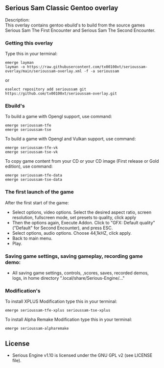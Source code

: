 ## Serious Sam Classic Gentoo overlay

Description:  
This overlay contains gentoo ebuild's to build from the source games  
Serious Sam The First Encounter and Serious Sam The Second Encounter.

### Getting this overlay

Type this in your terminal:

```
emerge layman 
layman -o https://raw.githubusercontent.com/tx00100xt/serioussam-overlay/main/serioussam-overlay.xml -f -a serioussam
```
or
```
eselect repository add serioussam git https://github.com/tx00100xt/serioussam-overlay.git
```

### Ebuild's

To build a game with Opengl support, use command:

```
emerge serioussam-tfe
emerge serioussam-tse
```

To build a game with Opengl and Vulkan support, use command:

```
emerge serioussam-tfe-vk
emerge serioussam-tse-vk

```
To copy game content from your CD or your CD image (First release or Gold edition), use command:

```
emerge serioussam-tfe-data
emerge serioussam-tse-data
```

### The first launch of the game

After the first start of the game:
   * Select options, video options. Select the desired aspect ratio, screen resolution, fullscreen mode, set presets to quality, click apply
   * Then the options again, Execute Addon. Click to "GFX: Default quality" ("Default" for Second Encounter), and press ESC.
   * Select options, audio options. Choose 44,1kHZ, click apply.
   * Back to main menu.
   * Play.

### Saving game settings, saving gameplay, recording game demo:

   * All saving game settings, controls, ,scores, saves, recorded demos, logs, in home directory ".local/share/Serious-Engine/..."

### Modification's

To install XPLUS Modification type this in your terminal:
```
emerge serioussam-tfe-xplus serioussam-tse-xplus
```

To install Alpha Remake Modification type this in your terminal:
```
emerge serioussam-alpharemake
```

License
-------

  * Serious Engine v1.10 is licensed under the GNU GPL v2 (see LICENSE file).

